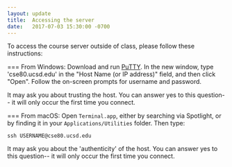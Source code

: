 ```yaml
---
layout: update
title:  Accessing the server
date:   2017-07-03 15:30:00 -0700
---
```


To access the course server outside of class, please follow these instructions:

=== From Windows:
Download and run
[PuTTY](https://the.earth.li/~sgtatham/putty/latest/w32/putty.exe). In the new
window, type 'cse80.ucsd.edu' in the "Host Name (or IP address)" field, and then
click "Open". Follow the on-screen prompts for username and password.

It may ask you about trusting the host. You can answer yes to this question-- it
will only occur the first time you connect.

=== From macOS:
Open `Terminal.app`, either by searching via Spotlight, or by finding it
in your `Applications/Utilities` folder. Then type:

```ssh USERNAME@cse80.ucsd.edu```

It may ask you about the 'authenticity' of the host. You can answer yes to this
question-- it will only occur the first time you connect.
